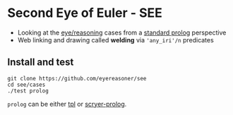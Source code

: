 # Second Eye of Euler - SEE

- Looking at the [eye/reasoning](https://github.com/eyereasoner/eye/tree/see/reasoning) cases from a [standard prolog](https://www.scryer.pl/) perspective
- Web linking and drawing called __welding__ via `'any_iri'/n` predicates

## Install and test

```
git clone https://github.com/eyereasoner/see
cd see/cases
./test prolog
```
`prolog` can be either [tpl](https://github.com/trealla-prolog/trealla#building) or [scryer-prolog](https://github.com/mthom/scryer-prolog#installing-scryer-prolog).
